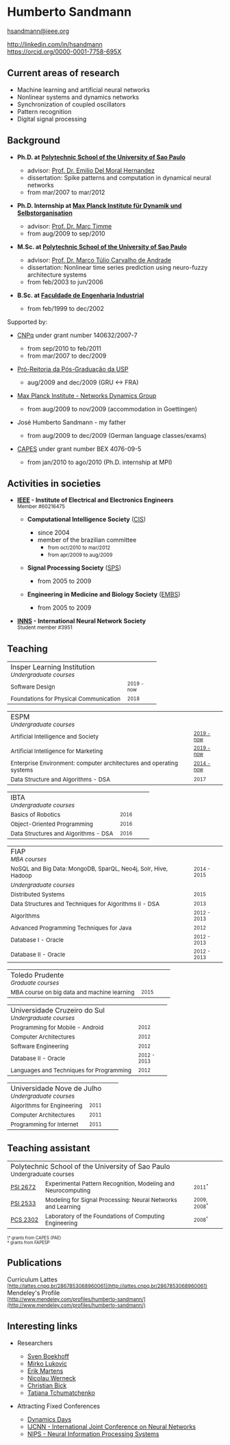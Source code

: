 # Humberto Sandmann

[hsandmann@ieee.org](mailto:hsandmann@ieee.org)<br/>

<a href="http://linkedin.com/in/hsandmann" target="_blank">http://linkedin.com/in/hsandmann</a><br>
<a href="https://orcid.org/0000-0001-7758-695X" target="_blank">https://orcid.org/0000-0001-7758-695X</a><br>

## Current areas of research

- Machine learning and artificial neural networks
- Nonlinear systems and dynamics networks
- Synchronization of coupled oscillators
- Pattern recognition
- Digital signal processing

## Background

- **Ph.D. at [Polytechnic School of the University of Sao Paulo](http://ppgee.poli.usp.br/)**
  - advisor: [Prof. Dr. Emilio Del Moral Hernandez](http://www.lsi.usp.br/~emilio/)
  - dissertation: Spike patterns and computation in dynamical neural networks
  - from mar/2007 to mar/2012

- **Ph.D. Internship at [Max Planck Institute für Dynamik und Selbstorganisation](http://www.nld.ds.mpg.de/)**
  - advisor: [Prof. Dr. Marc Timme](https://www.ds.mpg.de/person/20494/3509782)
  - from aug/2009 to sep/2010

- **M.Sc. at [Polytechnic School of the University of Sao Paulo](http://ppgee.poli.usp.br/)**
  - advisor: [Prof. Dr. Marco Túlio Carvalho de Andrade](http://www.lti.pcs.usp.br/~mtulio/)
  - dissertation: Nonlinear time series prediction using neuro-fuzzy architecture systems
  - from feb/2003 to jun/2006

- **B.Sc. at [Faculdade de Engenharia Industrial](http://www.fei.edu.br/)**
  - from feb/1999 to dec/2002

Supported by:
	
- [CNPq](http://www.cnpq.br/) under grant number 140632/2007-7
  - from sep/2010 to feb/2011
  - from mar/2007 to dec/2009

- [Pró-Reitoria da Pós-Graduação da USP](http://www.usp.br/prpg/)
  - aug/2009 and dec/2009 (GRU <-> FRA)

- [Max Planck Institute - Networks Dynamics Group](http://www.mpg.de/)
  - from aug/2009 to nov/2009 (accommodation in Goettingen)

- José Humberto Sandmann - my father
  - from aug/2009 to dec/2009 (German language classes/exams)

- [CAPES](http://www.capes.gov.br/) under grant number BEX 4076-09-5
  - from jan/2010 to ago/2010 (Ph.D. internship at MPI)

## Activities in societies

- **[IEEE](http://www.ieee.org/) - Institute of Electrical and Electronics Engineers**
  <br/><small>Member #60216475</small>

  - **Computational Intelligence Society** ([CIS](http://www.ieee-cis.org/))
    - since 2004
    - member of the brazilian committee
      - <small>from oct/2010 to mar/2012</small>
      - <small>from apr/2009 to aug/2009</small>

  - **Signal Processing Society** ([SPS](http://www.signalprocessingsociety.org/))
    - from 2005 to 2009

  - **Engineering in Medicine and Biology Society** ([EMBS](http://www.embs.org/))
    - from 2005 to 2009

- **[INNS](http://www.inns.org/) - International Neural Network Society**
  <br/><small>Student member #3951</small>

## Teaching

  <table>
    <tr><td colspan="2">
      Insper Learning Institution
      <br/><small><i>Undergraduate courses</i></small>
    </td></tr>  
    <tr>
      <td><small>Software Design</small></td>
      <td width="60"><small><small>2019 - now</small></small></td>
    </tr>
    <tr>
      <td><small>Foundations for Physical Communication</small></td>
      <td width="60"><small><small>2018</small></small></td>
    </tr>
  </table>

  <table>
    <tr><td colspan="2">
      ESPM
      <br/><small><i>Undergraduate courses</i></small>
    </td></tr>  
    <tr>
      <td><small>Artificial Intelligence and Society</small></td>
      <td width="60"><small><small><a href="/espm.ai.society/" target="_blank">2019 - now</a></small></small></td>
    </tr>
    <tr>
      <td><small>Artificial Intelligence for Marketing</small></td>
      <td width="60"><small><small><a href="/espm.ml/" target="_blank">2019 - now</a></small></small></td>
    </tr>
    <tr>
      <td><small>Enterprise Environment: computer architectures and operating systems</small></td>
      <td width="60"><small><small><a href="/espm.tec.105/" target="_blank">2014 - now</a></small></small></td>
    </tr>
    <tr>
      <td><small>Data Structure and Algorithms - DSA</small></td>
      <td width="60"><small><small>2017</small></small></td>
    </tr>
  </table>

  <table>
    <tr><td colspan="2">
      IBTA
      <br/><small><i>Undergraduate courses</i></small>
    </td></tr>  
    <tr>
      <td><small>Basics of Robotics</small></td>
      <td width="60"><small><small>2016</small></small></td>
    </tr>
    <tr>
      <td><small>Object-Oriented Programming</small></td>
      <td width="60"><small><small>2016</small></small></td>
    </tr>
    <tr>
      <td><small>Data Structures and Algorithms - DSA</small></td>
      <td width="60"><small><small>2016</small></small></td>
    </tr>
  </table>

  <table>
    <tr><td colspan="2">
      FIAP
      <br/><small><i>MBA courses</i></small>
    </td></tr>  
    <tr>
      <td><small>NoSQL and Big Data: MongoDB, SparQL, Neo4j, Solr, Hive, Hadoop</small></td>
      <td width="60"><small><small>2014 - 2015</small></small></td>
    </tr>
    <tr><td colspan="2">
      <small><i>Undergraduate courses</i></small>
    </td></tr>  
    <tr>
      <td><small>Distributed Systems</small></td>
      <td width="60"><small><small>2015</small></small></td>
    </tr>
    <tr>
      <td><small>Data Structures and Techniques for Algorithms II - DSA</small></td>
      <td width="60"><small><small>2013</small></small></td>
    </tr>
    <tr>
      <td><small>Algorithms</small></td>
      <td width="60"><small><small>2012 - 2013</small></small></td>
    </tr>
    <tr>
      <td><small>Advanced Programming Techniques for Java</small></td>
      <td width="60"><small><small>2012</small></small></td>
    </tr>
    <tr>
      <td><small>Database I - Oracle</small></td>
      <td width="60"><small><small>2012 - 2013</small></small></td>
    </tr>
    <tr>
      <td><small>Database II - Oracle</small></td>
      <td width="60"><small><small>2012 - 2013</small></small></td>
    </tr>
  </table>
  
  <table>
    <tr><td colspan="2">
      Toledo Prudente
      <br/><small><i>Graduate courses</i></small>
    </td></tr>  
    <tr>
      <td><small>MBA course on big data and machine learning</small></td>
      <td width="60"><small><small>2015</small></small></td>
    </tr>
  </table>

  <table>
    <tr><td colspan="2">
      Universidade Cruzeiro do Sul
      <br/><small><i>Undergraduate courses</i></small>
    </td></tr>  
    <tr>
      <td><small>Programming for Mobile - Android</small></td>
      <td width="60"><small><small>2012</small></small></td>
    </tr>
    <tr>
      <td><small>Computer Architectures</small></td>
      <td width="60"><small><small>2012</small></small></td>
    </tr>
    <tr>
      <td><small>Software Engineering</small></td>
      <td width="60"><small><small>2012</small></small></td>
    </tr>
    <tr>
      <td><small>Database II - Oracle</small></td>
      <td width="60"><small><small>2012 - 2013</small></small></td>
    </tr>
    <tr>
      <td><small>Languages and Techniques for Programming</small></td>
      <td width="60"><small><small>2012</small></small></td>
    </tr>
  </table>

  <table>
    <tr><td colspan="2">
      Universidade Nove de Julho
      <br/><small><i>Undergraduate courses</i></small>
    </td></tr>  
    <tr>
      <td><small>Algorithms for Engineering</small></td>
      <td width="60"><small><small>2011</small></small></td>
    </tr>
    <tr>
      <td><small>Computer Architectures</small></td>
      <td width="60"><small><small>2011</small></small></td>
    </tr>
    <tr>
      <td><small>Programming for Internet</small></td>
      <td width="60"><small><small>2011</small></small></td>
    </tr>
  </table>

## Teaching assistant

  <table>
    <tr><td colspan="3">
      Polytechnic School of the University of Sao Paulo
      <br/><small>Undergraduate courses</small>
    </td></tr>  
    <tr>
      <td><small><a href="https://uspdigital.usp.br/jupiterweb/obterDisciplina?sgldis=PSI2672" target="_blank">PSI&nbsp;2672</a></small></td>
      <td><small>Experimental Pattern Recognition, Modeling and Neurocomputing</small></td>
      <td width="60"><small><small>2011<sup>*</sup></small></small></td>
    </tr>
    <tr>
      <td><small><a href="https://uspdigital.usp.br/jupiterweb/obterDisciplina?sgldis=PSI2533" target="_blank">PSI&nbsp;2533</a></small></td>
      <td><small>Modeling for Signal Processing: Neural Networks and Learning</small></td>
      <td width="60"><small><small>2009, 2008<sup>*</sup></small></small></td>
    </tr>
    <tr>
      <td><small><a href="https://uspdigital.usp.br/jupiterweb/obterDisciplina?sgldis=PCS2302" target="_blank">PCS&nbsp;2302</a></small></td>
      <td><small>Laboratory of the Foundations of Computing Engineering</small></td>
      <td width="60"><small><small>2008<sup>†</sup></small></small></td>
    </tr>
  </table>
  <small><small>\* grants from CAPES (PAE)</small></small><br/>
  <small><small>† grants from FAPESP</small></small>


## Publications

   Curriculum Lattes<br/>
   <small>[http://lattes.cnpq.br/2867853068960061](http://lattes.cnpq.br/2867853068960061)</small><br/>
   Mendeley's Profile<br/>
   <small>[http://www.mendeley.com/profiles/humberto-sandmann/](http://www.mendeley.com/profiles/humberto-sandmann/)</small>

## Interesting links

- Researchers

  - [Sven Boekhoff](http://www.boekhoff.info/)
  - [Mirko Lukovic](https://ifb.ethz.ch/comphys/people/senior-scientists/mirko-lukovic.html)
  - [Erik Martens](http://eam.webhop.net/)
  - [Nicolau Werneck](http://nwerneck.sdf.org/)
  - [Christian Bick](http://www.christianbick.de/)
  - [Tatjana Tchumatchenko](http://www.tchumatchenko.de/)

- Attracting Fixed Conferences

  - [Dynamics Days](http://dynamicsdays.info/)
  - [IJCNN - International Joint Conference on Neural Networks](http://www.ijcnn.org/)
  - [NIPS - Neural Information Processing Systems](http://nips.cc/)
